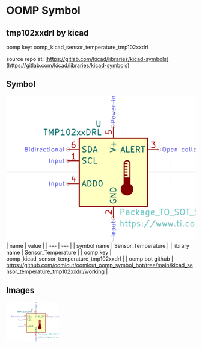 # OOMP Symbol  
## tmp102xxdrl  by kicad  
  
oomp key: oomp_kicad_sensor_temperature_tmp102xxdrl  
  
source repo at: [https://gitlab.com/kicad/libraries/kicad-symbols](https://gitlab.com/kicad/libraries/kicad-symbols)  
## Symbol  
  
[![working.png](working_600.png)](working.png)  
| name | value | 
| --- | --- | 
| symbol name | Sensor_Temperature | 
| library name | Sensor_Temperature | 
| oomp key | oomp_kicad_sensor_temperature_tmp102xxdrl | 
| oomp bot github | https://github.com/oomlout/oomlout_oomp_symbol_bot/tree/main/kicad_sensor_temperature_tmp102xxdrl/working | 
## Images  
  
[![working.png](working_140.png)](working.png)  
